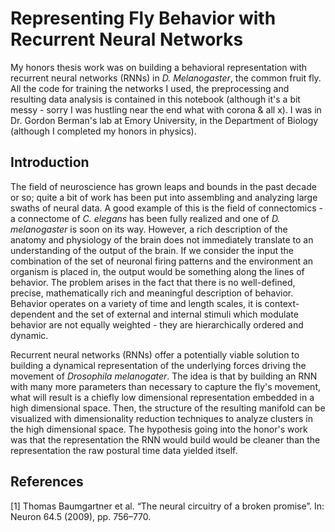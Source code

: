 # Representing Fly Behavior with Recurrent Neural Networks 

My honors thesis work was on building a behavioral representation with recurrent neural networks (RNNs) in *D. Melanogaster*, the common fruit fly. 
All the code for training the networks I used, the preprocessing and resulting data analysis is contained in this notebook 
(although it's a bit messy - sorry I was hustling near the end what with corona & all x). I was in Dr. Gordon Berman's lab at Emory University,
in the Department of Biology (although I completed my honors in physics). 

## Introduction

The field of neuroscience has grown leaps and bounds in the past decade or so; 
quite a bit of work has been put into assembling and analyzing large swaths of neural data.
A good example of this is the field of connectomics - a connectome of *C. elegans* has been fully realized and one of *D. melanogaster* is soon on its way. However, a rich description of the anatomy and physiology of the brain does not immediately translate to an understanding of the output of the brain. If we consider the input the combination of the set of neuronal firing patterns and the environment an organism is placed in, the output would be something along the lines of behavior. The problem arises in the fact that there is no well-defined, precise, mathematically rich and meaningful description of behavior. Behavior operates on a variety of time and length scales, it is context-dependent and the set of external and internal stimuli which modulate behavior are not equally weighted - they are hierarchically ordered and dynamic. 

Recurrent neural networks (RNNs) offer a potentially viable solution to building a dynamical representation of the underlying forces driving the movement of *Drosophila melanogater*. The idea is that by building an RNN with many more parameters than necessary to capture the fly's movement, what will result is a chiefly low dimensional representation embedded in a high dimensional space. Then, the structure of the resulting manifold can be visualized with dimensionality reduction techniques to analyze clusters in the high dimensional space. The hypothesis going into the honor's work was that the representation the RNN would build would be cleaner than the representation the raw postural time data yielded itself.


## References
<a id = "1"> [1] </a>
Thomas Baumgartner et al. “The neural circuitry of a broken promise”.
In: Neuron 64.5 (2009), pp. 756–770.

